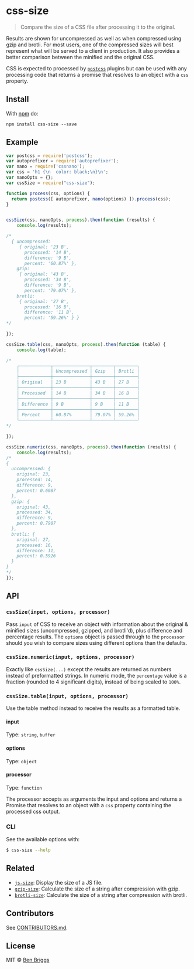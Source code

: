# css-size

> Compare the size of a CSS file after processing it to the original.

Results are shown for uncompressed as well as when compressed using gzip
and brotli. For most users, one of the compressed sizes will best
represent what will be served to a client in production. It also
provides a better comparison between the minified and the original CSS.

CSS is expected to processed by [`postcss`] plugins but can be used with
any processing code that returns a promise that resolves to an object
with a `css` property.


## Install

With [npm](https://npmjs.org/package/css-size) do:

```
npm install css-size --save
```


## Example

```js
var postcss = require('postcss');
var autoprefixer = require('autoprefixer');
var nano = require('cssnano');
var css = 'h1 {\n  color: black;\n}\n';
var nanoOpts = {};
var cssSize = require("css-size");

function process(css, options) {
  return postcss([ autoprefixer, nano(options) ]).process(css);
}


cssSize(css, nanoOpts, process).then(function (results) {
    console.log(results);

/*
  { uncompressed:
     { original: '23 B',
       processed: '14 B',
       difference: '9 B',
       percent: '60.87%' },
    gzip:
     { original: '43 B',
       processed: '34 B',
       difference: '9 B',
       percent: '79.07%' },
    brotli:
     { original: '27 B',
       processed: '16 B',
       difference: '11 B',
       percent: '59.26%' } }
*/

});

cssSize.table(css, nanoOpts, process).then(function (table) {
    console.log(table);

/*
    ┌────────────┬──────────────┬────────┬────────┐
    │            │ Uncompressed │ Gzip   │ Brotli │
    ├────────────┼──────────────┼────────┼────────┤
    │ Original   │ 23 B         │ 43 B   │ 27 B   │
    ├────────────┼──────────────┼────────┼────────┤
    │ Processed  │ 14 B         │ 34 B   │ 16 B   │
    ├────────────┼──────────────┼────────┼────────┤
    │ Difference │ 9 B          │ 9 B    │ 11 B   │
    ├────────────┼──────────────┼────────┼────────┤
    │ Percent    │ 60.87%       │ 79.07% │ 59.26% │
    └────────────┴──────────────┴────────┴────────┘
*/

});

cssSize.numeric(css, nanoOpts, process).then(function (results) {
    console.log(results);
/*
{
  uncompressed: {
    original: 23,
    processed: 14,
    difference: 9,
    percent: 0.6087
  },
  gzip: {
    original: 43,
    processed: 34,
    difference: 9,
    percent: 0.7907
  },
  brotli: {
    original: 27,
    processed: 16,
    difference: 11,
    percent: 0.5926
  }
}
*/
});
```


## API

### `cssSize(input, options, processor)`

Pass `input` of CSS to receive an object with information about the
original & minified sizes (uncompressed, gzipped, and brotli'd), plus
difference and percentage results. The `options` object is passed
through to the `processor` should you wish to compare sizes using
different options than the defaults.

### `cssSize.numeric(input, options, processor)`

Exactly like `cssSize(...)` except the results are returned as numbers
instead of preformatted strings. In numeric mode, the `percentage` value is a
fraction (rounded to 4 significant digits), instead of being scaled to `100%`.

### `cssSize.table(input, options, processor)`

Use the table method instead to receive the results as a formatted table.

#### input

Type: `string`, `buffer`

#### options

Type: `object`

#### processor

Type: `function`

The processor accepts as arguments the input and options and returns a
Promise that resolves to an object with a `css` property containing the
processed css output.


### CLI

See the available options with:

```sh
$ css-size --help
```


## Related

* [`js-size`]: Display the size of a JS file.
* [`gzip-size`]: Calculate the size of a string after compression with gzip.
* [`brotli-size`]: Calculate the size of a string after compression with brotli.


## Contributors

See [CONTRIBUTORS.md](https://github.com/cssnano/cssnano/blob/master/CONTRIBUTORS.md).


## License

MIT © [Ben Briggs](http://beneb.info)

[`postcss`]:   https://github.com/postcss/postcss
[`js-size`]:   https://github.com/lukekarrys/js-size
[`gzip-size`]: https://github.com/sindresorhus/gzip-size
[`brotli-size`]: https://github.com/erwinmombay/brotli-size
